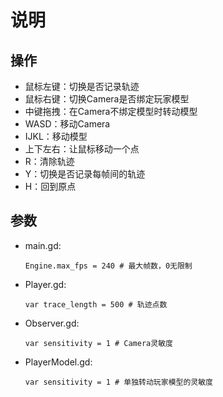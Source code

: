 # 说明

## 操作

- 鼠标左键：切换是否记录轨迹
- 鼠标右键：切换Camera是否绑定玩家模型
- 中键拖拽：在Camera不绑定模型时转动模型
- WASD：移动Camera
- IJKL：移动模型
- 上下左右：让鼠标移动一个点
- R：清除轨迹
- Y：切换是否记录每帧间的轨迹
- H：回到原点

## 参数

- main.gd:
    ```
    Engine.max_fps = 240 # 最大帧数，0无限制
    ```
    
- Player.gd:
    ```
    var trace_length = 500 # 轨迹点数
    ```

- Observer.gd:
    ```
    var sensitivity = 1 # Camera灵敏度
    ```

- PlayerModel.gd:
    ```
    var sensitivity = 1 # 单独转动玩家模型的灵敏度
    ```
